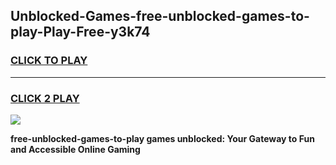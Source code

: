 
## Unblocked-Games-free-unblocked-games-to-play-Play-Free-y3k74
<h3>
<a href="https://premium76.site?title=free-unblocked-games-to-play&ref=10A">CLICK TO PLAY</a></h3>
<hr>

<h3>
<a href="https://premium76.site?title=free-unblocked-games-to-play&ref=10A">CLICK 2 PLAY</a>
  
</h3>

<a href="https://premium76.site?title=free-unblocked-games-to-play&ref=10A"><img src="https://clearcache.store/games.png"></a>


**free-unblocked-games-to-play games unblocked: Your Gateway to Fun and Accessible Online Gaming**
